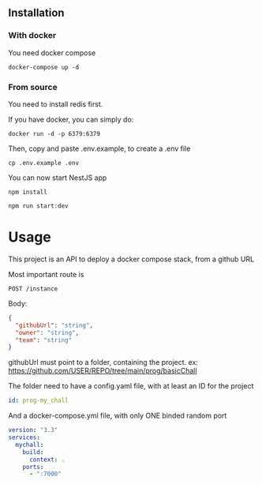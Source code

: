 ## Installation

### With docker

You need docker compose

`docker-compose up -d`

### From source

You need to install redis first.

If you have docker, you can simply do:

`docker run -d -p 6379:6379`

Then, copy and paste .env.example, to create a .env file

`cp .env.example .env`

You can now start NestJS app

`npm install`

`npm run start:dev`

# Usage

This project is an API to deploy a docker compose stack, from a github URL

Most important route is

`POST /instance`

Body:
```json
{
  "githubUrl": "string",
  "owner": "string",
  "team": "string"
}
```
githubUrl must point to a folder, containing the project.
ex: https://github.com/USER/REPO/tree/main/prog/basicChall


The folder need to have a config.yaml file, with at least an ID for the project

```yaml
id: prog-my_chall
```

And a docker-compose.yml file, with only ONE binded random port

```yaml
version: "3.3"
services:
  mychall:
    build:
      context: .
    ports:
      - ":7000"
```
